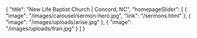 {
"title": "New Life Baptist Church | Concord, NC",
  "homepageSlider": [
    {
      "image": "/images/carousel/sermon-hero.jpg",
      "link": "/sermons.html"
    },
    {
      "image": "/images/uploads/arise.jpg"
    },
    {
      "image": "/images/uploads/fran.jpg"
    }
  ]
}


